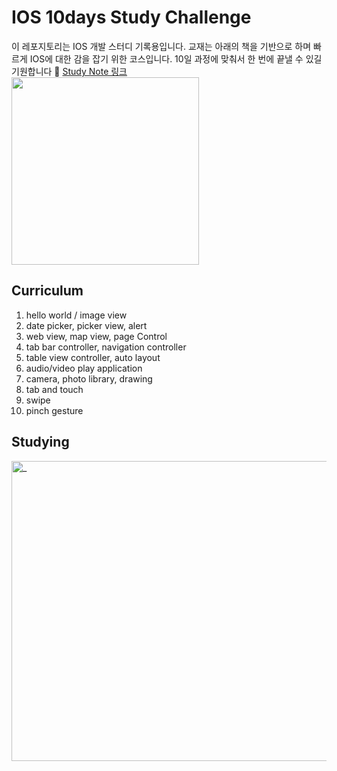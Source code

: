 # IOS 10days Study Challenge
이 레포지토리는 IOS 개발 스터디 기록용입니다.
교재는 아래의 책을 기반으로 하며 빠르게 IOS에 대한 감을 잡기 위한 코스입니다.
10일 과정에 맞춰서 한 번에 끝낼 수 있길 기원합니다 🙏
[Study Note 링크](https://hazel-anorak-25a.notion.site/IOS-2615f59b17778045ad07c9dc9b1514b4?source=copy_link)
<br>
<img src="https://contents.kyobobook.co.kr/sih/fit-in/458x0/pdt/9791187370772.jpg" width="300">

## Curriculum
1. hello world / image view
2. date picker, picker view, alert
3. web view, map view, page Control
4. tab bar controller, navigation controller
5. table view controller, auto layout
6. audio/video play application
7. camera, photo library, drawing
8. tab and touch
9. swipe
10. pinch gesture

## Studying
<img width="640" height="480" alt="_" src="https://github.com/user-attachments/assets/7e395114-11a2-4bb8-b7ad-e329d282b2b9" />



